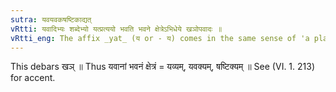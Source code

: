 ```yaml
---
sutra: यवयवकषष्टिकाद्यत्
vRtti: यवादिभ्यः शब्देभ्यो यत्प्रत्ययो भवति भवने क्षेत्रेऽभिधेये खञोपवादः ॥
vRtti_eng: The affix _yat_ (य or - य) comes in the same sense of 'a place for growing, it being a field', after the words _yava_, _yavaka_, and _shashtika_.
---
```

This debars खञ् ॥ Thus यवानां भवनं क्षेत्रं = यव्यम्, यवक्यम्, षष्टिक्यम् ॥ See (VI. 1. 213) for accent.
